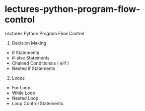 # lectures-python-program-flow-control
Lectures Python Program Flow Control

1. Decision Making
 - if Statements
 - if-else Statements
 - Chained Conditionals ( elif )
 - Nested if Statements
2. Loops
 - For Loop
 - While Loop
 - Nested Loop
 - Loop Control Statements
